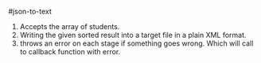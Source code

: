 #json-to-text

1. Accepts the array of students.
2. Writing the given sorted result into a target file in a plain XML format.
2. throws an error on each stage if something goes wrong. Which will call to callback function with error.
